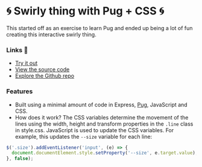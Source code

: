 # 🌀 Swirly thing with Pug + CSS 🌀

This started off as an exercise to learn Pug and ended up being a lot of fun creating this interactive swirly thing.

### Links 🔗
- [Try it out](https://express-pug-css-swirly-thing.rolandjlevy.repl.co/)
- [View the source code](https://repl.it/@RolandJLevy/express-pug-css-swirly-thing)
- [Explore the Github repo](https://github.com/rolandjlevy/express-pug-and-css-experiment)

### Features 
- Built using a minimal amount of code in Express, [Pug](https://pugjs.org), JavaScript and CSS.
- How does it work? The CSS variables determine the movement of the lines using the width, height and transform properties in the `.line` class in style.css. JavaScript is used to update the CSS variables. For example, this updates the `--size` variable for each line:

```js
$('.size').addEventListener('input', (e) => {
  document.documentElement.style.setProperty('--size', e.target.value);
}, false);
```